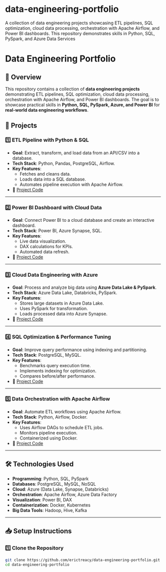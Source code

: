 # data-engineering-portfolio
A collection of data engineering projects showcasing ETL pipelines, SQL optimization, cloud data processing, orchestration with Apache Airflow, and Power BI dashboards. This repository demonstrates skills in Python, SQL, PySpark, and Azure Data Services

# Data Engineering Portfolio

## 📌 Overview
This repository contains a collection of **data engineering projects** demonstrating ETL pipelines, SQL optimization, cloud data processing, orchestration with Apache Airflow, and Power BI dashboards. The goal is to showcase practical skills in **Python, SQL, PySpark, Azure, and Power BI** for **real-world data engineering workflows**.

## 📂 Projects

### 1️⃣ ETL Pipeline with Python & SQL
- **Goal**: Extract, transform, and load data from an API/CSV into a database.
- **Tech Stack**: Python, Pandas, PostgreSQL, Airflow.
- **Key Features**:
  - Fetches and cleans data.
  - Loads data into a SQL database.
  - Automates pipeline execution with Apache Airflow.
- 📌 [Project Code](./etl-pipeline)

---

### 2️⃣ Power BI Dashboard with Cloud Data
- **Goal**: Connect Power BI to a cloud database and create an interactive dashboard.
- **Tech Stack**: Power BI, Azure Synapse, SQL.
- **Key Features**:
  - Live data visualization.
  - DAX calculations for KPIs.
  - Automated data refresh.
- 📌 [Project Code](./powerbi-dashboard)

---

### 3️⃣ Cloud Data Engineering with Azure
- **Goal**: Process and analyze big data using **Azure Data Lake & PySpark**.
- **Tech Stack**: Azure Data Lake, Databricks, PySpark.
- **Key Features**:
  - Stores large datasets in Azure Data Lake.
  - Uses PySpark for transformation.
  - Loads processed data into Azure Synapse.
- 📌 [Project Code](./cloud-data-engineering)

---

### 4️⃣ SQL Optimization & Performance Tuning
- **Goal**: Improve query performance using indexing and partitioning.
- **Tech Stack**: PostgreSQL, MySQL.
- **Key Features**:
  - Benchmarks query execution time.
  - Implements indexing for optimization.
  - Compares before/after performance.
- 📌 [Project Code](./sql-optimization)

---

### 5️⃣ Data Orchestration with Apache Airflow
- **Goal**: Automate ETL workflows using Apache Airflow.
- **Tech Stack**: Python, Airflow, Docker.
- **Key Features**:
  - Uses Airflow DAGs to schedule ETL jobs.
  - Monitors pipeline execution.
  - Containerized using Docker.
- 📌 [Project Code](./orchestration)

---

## 🛠️ Technologies Used
- **Programming**: Python, SQL, PySpark
- **Databases**: PostgreSQL, MySQL, NoSQL
- **Cloud**: Azure (Data Lake, Synapse, Databricks)
- **Orchestration**: Apache Airflow, Azure Data Factory
- **Visualization**: Power BI, DAX
- **Containerization**: Docker, Kubernetes
- **Big Data Tools**: Hadoop, Hive, Kafka

---

## 📥 Setup Instructions
### **1️⃣ Clone the Repository**
```bash
git clone https://github.com/erictreacy/data-engineering-portfolio.git
cd data-engineering-portfolio
